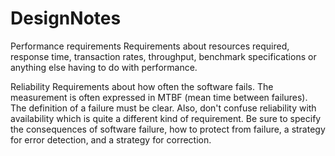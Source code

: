 # DesignNotes

Performance requirements
Requirements about resources required, response time, transaction rates, throughput, benchmark specifications or anything else having to do with performance.

Reliability
Requirements about how often the software fails. The measurement is often expressed in MTBF (mean time between failures). The definition of a failure must be clear. Also, don't confuse reliability with availability which is quite a different kind of requirement.  Be sure to specify the consequences of software failure, how to protect from failure, a strategy for error detection, and a strategy for correction.
